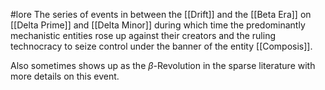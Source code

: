#lore 
The series of events in between the [[Drift]] and the [[Beta Era]] on [[Delta Prime]] and [[Delta Minor]] during which time the predominantly mechanistic entities rose up against their creators and the ruling technocracy to seize control under the banner of the entity [[Composis]].

Also sometimes shows up as the $\beta$-Revolution in the sparse literature with more details on this event.